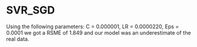 # SVR_SGD

Using the following parameters: C = 0.000001, LR = 0.0000220, Eps = 0.0001 we got a RSME of 1.849 and our model was an underestimate of the real data. 

